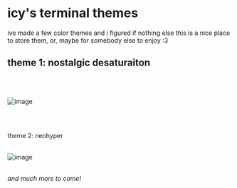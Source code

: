 # icy's terminal themes
ive made a few color themes and i figured if nothing else this is a nice place to store them, or, maybe for somebody else to enjoy :3


<h2>theme 1: nostalgic desaturaiton</h2>
<br>
<br>

![image](https://i.imgur.com/oBVpSYl.png)

<br>
<h2></h2>theme 2: neohyper</h2>
<br>
<br>

![image](https://i.imgur.com/5xnTrcT.png)

<br>
<i>and much more to come!</i>
